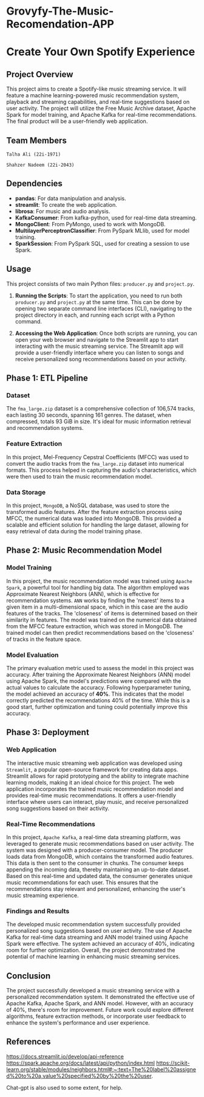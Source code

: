 # Grovyfy-The-Music-Recomendation-APP
# Create Your Own Spotify Experience

## Project Overview
This project aims to create a Spotify-like music streaming service. It will feature a machine learning-powered music recommendation system, playback and streaming capabilities, and real-time suggestions based on user activity. The project will utilize the Free Music Archive dataset, Apache Spark for model training, and Apache Kafka for real-time recommendations. The final product will be a user-friendly web application.

## Team Members

`Talha Ali (22i-1971)`

`Shahzer Nadeem (22i-2043)`

## Dependencies

- **pandas**: For data manipulation and analysis.
- **streamlit**: To create the web application.
- **librosa**: For music and audio analysis.
- **KafkaConsumer**: From kafka-python, used for real-time data streaming.
- **MongoClient**: From PyMongo, used to work with MongoDB.
- **MultilayerPerceptronClassifier**: From PySpark MLlib, used for model training.
- **SparkSession**: From PySpark SQL, used for creating a session to use Spark.

## Usage

This project consists of two main Python files: `producer.py` and `project.py`.

1. **Running the Scripts**: To start the application, you need to run both `producer.py` and `project.py` at the same time. This can be done by opening two separate command line interfaces (CLI), navigating to the project directory in each, and running each script with a Python command.

2. **Accessing the Web Application**: Once both scripts are running, you can open your web browser and navigate to the Streamlit app to start interacting with the music streaming service. The Streamlit app will provide a user-friendly interface where you can listen to songs and receive personalized song recommendations based on your activity.


## Phase 1: ETL Pipeline
### Dataset
The `fma_large.zip` dataset is a comprehensive collection of 106,574 tracks, each lasting 30 seconds, spanning 161 genres. The dataset, when compressed, totals 93 GiB in size. It's ideal for music information retrieval and recommendation systems.

### Feature Extraction
In this project, Mel-Frequency Cepstral Coefficients (MFCC) was used to convert the audio tracks from the `fma_large.zip` dataset into numerical formats. This process helped in capturing the audio's characteristics, which were then used to train the music recommendation model.

### Data Storage
In this project, `MongoDB`, a NoSQL database, was used to store the transformed audio features. After the feature extraction process using MFCC, the numerical data was loaded into MongoDB. This provided a scalable and efficient solution for handling the large dataset, allowing for easy retrieval of data during the model training phase.

## Phase 2: Music Recommendation Model
### Model Training
In this project, the music recommendation model was trained using `Apache Spark`, a powerful tool for handling big data. The algorithm employed was Approximate Nearest Neighbors (ANN), which is effective for recommendation systems. `ANN` works by finding the 'nearest' items to a given item in a multi-dimensional space, which in this case are the audio features of the tracks. The 'closeness' of items is determined based on their similarity in features. The model was trained on the numerical data obtained from the MFCC feature extraction, which was stored in MongoDB. The trained model can then predict recommendations based on the 'closeness' of tracks in the feature space.

### Model Evaluation
The primary evaluation metric used to assess the model in this project was accuracy. After training the Approximate Nearest Neighbors (ANN) model using Apache Spark, the model's predictions were compared with the actual values to calculate the accuracy. Following hyperparameter tuning, the model achieved an accuracy of **40%**. This indicates that the model correctly predicted the recommendations 40% of the time. While this is a good start, further optimization and tuning could potentially improve this accuracy.

## Phase 3: Deployment
### Web Application
The interactive music streaming web application was developed using `Streamlit`, a popular open-source framework for creating data apps. Streamlit allows for rapid prototyping and the ability to integrate machine learning models, making it an ideal choice for this project. The web application incorporates the trained music recommendation model and provides real-time music recommendations. It offers a user-friendly interface where users can interact, play music, and receive personalized song suggestions based on their activity.

### Real-Time Recommendations
In this project, `Apache Kafka`, a real-time data streaming platform, was leveraged to generate music recommendations based on user activity. The system was designed with a producer-consumer model. The producer loads data from MongoDB, which contains the transformed audio features. This data is then sent to the consumer in chunks. The consumer keeps appending the incoming data, thereby maintaining an up-to-date dataset. Based on this real-time and updated data, the consumer generates unique music recommendations for each user. This ensures that the recommendations stay relevant and personalized, enhancing the user's music streaming experience.

### Findings and Results
The developed music recommendation system successfully provided personalized song suggestions based on user activity. The use of Apache Kafka for real-time data streaming and ANN model trained using Apache Spark were effective. The system achieved an accuracy of 40%, indicating room for further optimization. Overall, the project demonstrated the potential of machine learning in enhancing music streaming services.

## Conclusion
The project successfully developed a music streaming service with a personalized recommendation system. It demonstrated the effective use of Apache Kafka, Apache Spark, and ANN model. However, with an accuracy of 40%, there's room for improvement. Future work could explore different algorithms, feature extraction methods, or incorporate user feedback to enhance the system's performance and user experience.

## References
https://docs.streamlit.io/develop/api-reference
https://spark.apache.org/docs/latest/api/python/index.html
https://scikit-learn.org/stable/modules/neighbors.html#:~:text=The%20label%20assigned%20to%20a,value%20specified%20by%20the%20user.

Chat-gpt is also used to some extent, for help.
